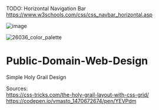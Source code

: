 TODO: Horizontal Navigation Bar  
https://www.w3schools.com/css/css_navbar_horizontal.asp


![image](https://user-images.githubusercontent.com/21064622/128612620-f83517ba-bd8b-4295-a011-ca8af522a75a.png)


![26036_color_palette](https://user-images.githubusercontent.com/21064622/128612609-345ca37c-6280-4b38-b8e9-64471728d3f6.jpg)
# Public-Domain-Web-Design
Simple Holy Grail Design


Sources:  
https://css-tricks.com/the-holy-grail-layout-with-css-grid/
https://codepen.io/vmasto_1470672674/pen/YEVPdm
